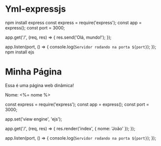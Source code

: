 # Yml-expressjs
npm install express
const express = require('express');
const app = express();
const port = 3000;

app.get('/', (req, res) => {
  res.send('Olá, mundo!');
});

app.listen(port, () => {
  console.log(`Servidor rodando na porta ${port}`);
});
npm install ejs
<!-- views/index.ejs -->
<!DOCTYPE html>
<html>
<head>
  <title>Minha Página</title>
</head>
<body>
  <h1>Minha Página</h1>
  <p>Essa é uma página web dinâmica!</p>
  <p>Nome: <%= nome %></p>
</body>
</html>
const express = require('express');
const app = express();
const port = 3000;

app.set('view engine', 'ejs');

app.get('/', (req, res) => {
  res.render('index', { nome: 'João' });
});

app.listen(port, () => {
  console.log(`Servidor rodando na porta ${port}`);
});
